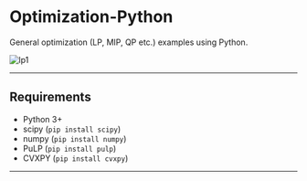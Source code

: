 # Optimization-Python
General optimization (LP, MIP, QP etc.) examples using Python.

![lp1](https://people.richland.edu/james/lecture/m116/systems/linear.png)

---

## Requirements

* Python 3+
* scipy (`pip install scipy`)
* numpy (`pip install numpy`)
* PuLP (`pip install pulp`)
* CVXPY (`pip install cvxpy`)

---

